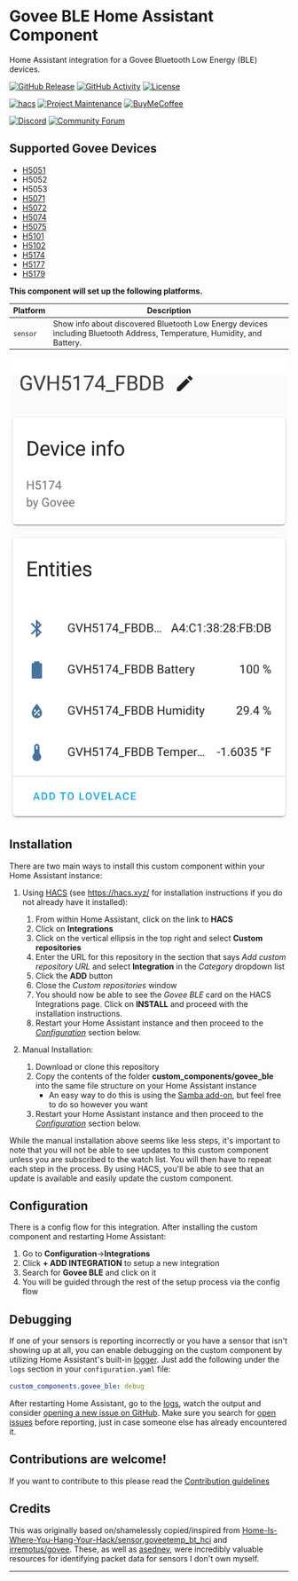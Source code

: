 # Govee BLE Home Assistant Component

Home Assistant integration for a Govee Bluetooth Low Energy (BLE) devices.

[![GitHub Release][releases-shield]][releases]
[![GitHub Activity][commits-shield]][commits]
[![License][license-shield]][license]

[![hacs][hacsbadge]][hacs]
[![Project Maintenance][maintenance-shield]][user_profile]
[![BuyMeCoffee][buymecoffeebadge]][buymecoffee]

[![Discord][discord-shield]][discord]
[![Community Forum][forum-shield]][forum]

## Supported Govee Devices

- [H5051][h5051]
- H5052
- H5053
- [H5071][h5071]
- [H5072][h5072]
- [H5074][h5074]
- [H5075][h5075]
- [H5101][h5101]
- [H5102][h5102]
- [H5174][h5174]
- [H5177][h5177]
- [H5179][h5179]

**This component will set up the following platforms.**

| Platform | Description                                                                                                              |
| -------- | ------------------------------------------------------------------------------------------------------------------------ |
| `sensor` | Show info about discovered Bluetooth Low Energy devices including Bluetooth Address, Temperature, Humidity, and Battery. |

![example][exampleimg]

## Installation

There are two main ways to install this custom component within your Home Assistant instance:

1. Using [HACS] (see https://hacs.xyz/ for installation instructions if you do not already have it installed):

   1. From within Home Assistant, click on the link to **HACS**
   2. Click on **Integrations**
   3. Click on the vertical ellipsis in the top right and select **Custom repositories**
   4. Enter the URL for this repository in the section that says _Add custom repository URL_ and select **Integration** in the _Category_ dropdown list
   5. Click the **ADD** button
   6. Close the _Custom repositories_ window
   7. You should now be able to see the _Govee BLE_ card on the HACS Integrations page. Click on **INSTALL** and proceed with the installation instructions.
   8. Restart your Home Assistant instance and then proceed to the [_Configuration_](#configuration) section below.

2. Manual Installation:
   1. Download or clone this repository
   2. Copy the contents of the folder **custom_components/govee_ble** into the same file structure on your Home Assistant instance
      - An easy way to do this is using the [Samba add-on](https://www.home-assistant.io/getting-started/configuration/#editing-configuration-via-sambawindows-networking), but feel free to do so however you want
   3. Restart your Home Assistant instance and then proceed to the [_Configuration_](#configuration) section below.

While the manual installation above seems like less steps, it's important to note that you will not be able to see updates to this custom component unless you are subscribed to the watch list. You will then have to repeat each step in the process. By using HACS, you'll be able to see that an update is available and easily update the custom component.

## Configuration

There is a config flow for this integration. After installing the custom component and restarting Home Assistant:

1. Go to **Configuration**->**Integrations**
2. Click **+ ADD INTEGRATION** to setup a new integration
3. Search for **Govee BLE** and click on it
4. You will be guided through the rest of the setup process via the config flow

## Debugging

If one of your sensors is reporting incorrectly or you have a sensor that isn't showing up at all, you can enable debugging on the custom component by utilizing Home Assistant's built-in [logger][hass_logger]. Just add the following under the `logs` section in your `configuration.yaml` file:

```yaml
custom_components.govee_ble: debug
```

After restarting Home Assistant, go to the [logs][my_hass_logs], watch the output and consider [opening a new issue on GitHub](../../issues/new). Make sure you search for [open issues](../../issues) before reporting, just in case someone else has already encountered it.

## Contributions are welcome!

If you want to contribute to this please read the [Contribution guidelines](CONTRIBUTING.md)

## Credits

This was originally based on/shamelessly copied/inspired from [Home-Is-Where-You-Hang-Your-Hack/sensor.goveetemp_bt_hci][goveetemp_bt_hci] and [irremotus/govee][govee]. These, as well as [asednev][govee-bt-client], were incredibly valuable resources for identifying packet data for sensors I don't own myself.

---

[govee_ble]: https://github.com/natekspencer/hacs-govee_ble
[buymecoffee]: https://www.buymeacoffee.com/natekspencer
[buymecoffeebadge]: https://img.shields.io/badge/buy%20me%20a%20coffee-donate-yellow.svg?style=for-the-badge
[commits-shield]: https://img.shields.io/github/commit-activity/y/natekspencer/hacs-govee_ble.svg?style=for-the-badge
[commits]: https://github.com/natekspencer/hacs-govee_ble/commits/main
[hacs]: https://hacs.xyz
[hacsbadge]: https://img.shields.io/badge/HACS-Custom-orange.svg?style=for-the-badge
[discord]: https://discord.gg/Qa5fW2R
[discord-shield]: https://img.shields.io/discord/330944238910963714.svg?style=for-the-badge
[exampleimg]: example.png
[forum-shield]: https://img.shields.io/badge/community-forum-brightgreen.svg?style=for-the-badge
[forum]: https://community.home-assistant.io/
[license]: https://github.com/natekspencer/hacs-govee_ble/blob/main/LICENSE
[license-shield]: https://img.shields.io/github/license/natekspencer/hacs-govee_ble.svg?style=for-the-badge
[maintenance-shield]: https://img.shields.io/badge/maintainer-%40natekspencer-blue.svg?style=for-the-badge
[releases-shield]: https://img.shields.io/github/release/natekspencer/hacs-govee_ble.svg?style=for-the-badge
[releases]: https://github.com/natekspencer/hacs-govee_ble/releases
[user_profile]: https://github.com/natekspencer
[hass]: https://www.home-assistant.io
[hass_logger]: https://www.home-assistant.io/integrations/logger/
[my_hass_logs]: https://my.home-assistant.io/redirect/logs/
[//]: #
[//]: # "Credits"
[//]: #
[goveetemp_bt_hci]: https://github.com/Home-Is-Where-You-Hang-Your-Hack/sensor.goveetemp_bt_hci
[govee]: https://github.com/irremotus/govee
[govee-bt-client]: https://github.com/asednev/govee-bt-client
[//]: #
[//]: # "Device links"
[//]: #
[h5051]: https://www.amazon.com/dp/B07FBCTQ3L
[h5071]: https://www.amazon.com/dp/B07TWMSNH5
[h5072]: https://www.amazon.com/dp/B07DWMJKP5
[h5074]: https://www.amazon.com/dp/B07R586J37
[h5075]: https://www.amazon.com/dp/B0872X4H4J
[h5101]: https://www.amazon.com/dp/B08CGM8DC7
[h5102]: https://www.amazon.com/dp/B087313N8F
[h5174]: https://www.amazon.com/dp/B08JLNXLVZ
[h5177]: https://www.amazon.com/dp/B08C9VYMHY
[h5179]: https://www.amazon.com/dp/B0872ZWV8X
